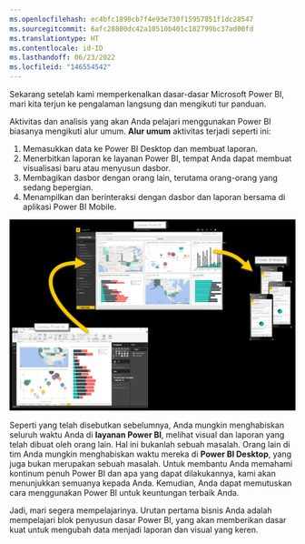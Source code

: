 ```yaml
---
ms.openlocfilehash: ec4bfc1890cb7f4e93e730f15957851f1dc28547
ms.sourcegitcommit: 6afc28800dc42a10510b401c182799bc37ad00fd
ms.translationtype: HT
ms.contentlocale: id-ID
ms.lasthandoff: 06/23/2022
ms.locfileid: "146554542"
---
```

Sekarang setelah kami memperkenalkan dasar-dasar Microsoft Power BI, mari kita terjun ke pengalaman langsung dan mengikuti tur panduan. 

Aktivitas dan analisis yang akan Anda pelajari menggunakan Power BI biasanya mengikuti alur umum. **Alur umum** aktivitas terjadi seperti ini:

1. Memasukkan data ke Power BI Desktop dan membuat laporan.
2. Menerbitkan laporan ke layanan Power BI, tempat Anda dapat membuat visualisasi baru atau menyusun dasbor.
3. Membagikan dasbor dengan orang lain, terutama orang-orang yang sedang bepergian.
4. Menampilkan dan berinteraksi dengan dasbor dan laporan bersama di aplikasi Power BI Mobile.

![Siklus penggunaan Power BI](../media/pbi-using_01.png)

Seperti yang telah disebutkan sebelumnya, Anda mungkin menghabiskan seluruh waktu Anda di **layanan Power BI**, melihat visual dan laporan yang telah dibuat oleh orang lain. Hal ini bukanlah sebuah masalah. Orang lain di tim Anda mungkin menghabiskan waktu mereka di **Power BI Desktop**, yang juga bukan merupakan sebuah masalah. Untuk membantu Anda memahami kontinum penuh Power BI dan apa yang dapat dilakukannya, kami akan menunjukkan semuanya kepada Anda. Kemudian, Anda dapat memutuskan cara menggunakan Power BI untuk keuntungan terbaik Anda.

Jadi, mari segera mempelajarinya. Urutan pertama bisnis Anda adalah mempelajari blok penyusun dasar Power BI, yang akan memberikan dasar kuat untuk mengubah data menjadi laporan dan visual yang keren.

